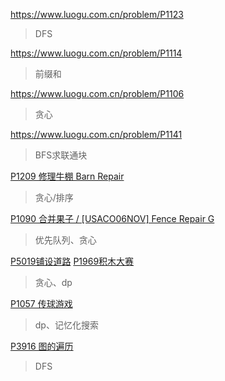 https://www.luogu.com.cn/problem/P1123

> DFS

https://www.luogu.com.cn/problem/P1114

> 前缀和

https://www.luogu.com.cn/problem/P1106

> 贪心

https://www.luogu.com.cn/problem/P1141

>    BFS求联通块

[P1209 修理牛棚 Barn Repair ](https://www.luogu.com.cn/problem/P1209)

> 贪心/排序

[P1090 合并果子 / [USACO06NOV] Fence Repair G ](https://www.luogu.com.cn/problem/P1090)

> 优先队列、贪心

[P5019铺设道路](https://www.luogu.com.cn/problem/P5019)    [P1969积木大赛](https://www.luogu.com.cn/problem/P1969)

> 贪心、dp

[P1057 传球游戏 ](https://www.luogu.com.cn/problem/P1057)

> dp、记忆化搜索

[P3916 图的遍历](https://www.luogu.com.cn/problem/P3916)

> DFS
